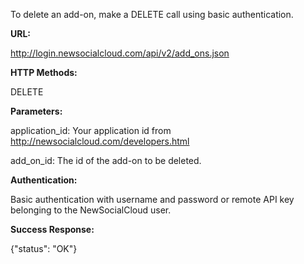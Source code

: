 To delete an add-on, make a DELETE call using basic authentication.

**URL:**

http://login.newsocialcloud.com/api/v2/add_ons.json

**HTTP Methods:**

DELETE

**Parameters:**

<p>application_id: Your application id from <a href='http://newsocialcloud.com/developers.html'>http://newsocialcloud.com/developers.html</a></p>
<p>add_on_id: The id of the add-on to be deleted.</p>

**Authentication:**

Basic authentication with username and password or remote API key belonging to the NewSocialCloud user.

**Success Response:**

{"status": "OK"}